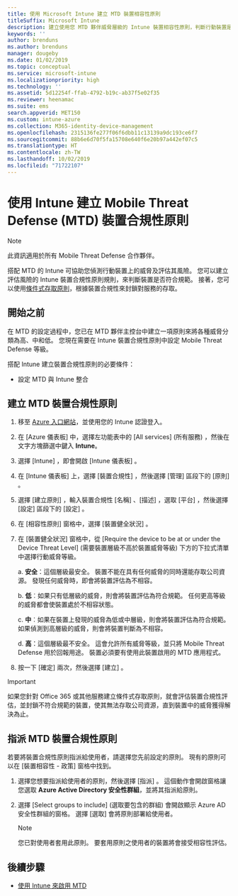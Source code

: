 ```yaml
---
title: 使用 Microsoft Intune 建立 MTD 裝置相容性原則
titleSuffix: Microsoft Intune
description: 建立使用您 MTD 夥伴威脅層級的 Intune 裝置相容性原則，判斷行動裝置是否可以存取公司資源。
keywords: ''
author: brenduns
ms.author: brenduns
manager: dougeby
ms.date: 01/02/2019
ms.topic: conceptual
ms.service: microsoft-intune
ms.localizationpriority: high
ms.technology: ''
ms.assetid: 5d12254f-ffab-4792-b19c-ab37f5e02f35
ms.reviewer: heenamac
ms.suite: ems
search.appverid: MET150
ms.custom: intune-azure
ms.collection: M365-identity-device-management
ms.openlocfilehash: 2315136fe277f06f6dbb11c13139a9dc193ce6f7
ms.sourcegitcommit: 88b6e6d70f5fa15708e640f6e20b97a442ef07c5
ms.translationtype: HT
ms.contentlocale: zh-TW
ms.lasthandoff: 10/02/2019
ms.locfileid: "71722107"
---
```

# <a name="create-mobile-threat-defense-mtd-device-compliance-policy-with-intune"></a>使用 Intune 建立 Mobile Threat Defense (MTD) 裝置合規性原則

> [!NOTE] 
> 此資訊適用於所有 Mobile Threat Defense 合作夥伴。

搭配 MTD 的 Intune 可協助您偵測行動裝置上的威脅及評估其風險。 您可以建立評估風險的 Intune 裝置合規性原則規則，來判斷裝置是否符合規範。 接著，您可以使用[條件式存取原則](create-conditional-access-intune.md)，根據裝置合規性來封鎖對服務的存取。

## <a name="before-you-begin"></a>開始之前

在 MTD 的設定過程中，您已在 MTD 夥伴主控台中建立一項原則來將各種威脅分類為高、中和低。 您現在需要在 Intune 裝置合規性原則中設定 Mobile Threat Defense 等級。

搭配 Intune 建立裝置合規性原則的必要條件：

- 設定 MTD 與 Intune 整合

## <a name="to-create-an-mtd-device-compliance-policy"></a>建立 MTD 裝置合規性原則

1. 移至 [Azure 入口網站](https://portal.azure.com/)，並使用您的 Intune 認證登入。

2. 在 [Azure 儀表板]  中，選擇左功能表中的 [All services] (所有服務)  ，然後在文字方塊篩選中鍵入 **Intune**。

3. 選擇 [Intune]  ，即會開啟 [Intune 儀表板]  。

4. 在 [Intune 儀表板]  上，選擇 [裝置合規性]  ，然後選擇 [管理]  區段下的 [原則]  。

5. 選擇 [建立原則]  ，輸入裝置合規性 [名稱]  、[描述]  ，選取 [平台]  ，然後選擇 [設定]  區段下的 [設定]  。

6. 在 [相容性原則]  窗格中，選擇 [裝置健全狀況]  。

7. 在 [裝置健全狀況]  窗格中，從 [Require the device to be at or under the Device Threat Level] (需要裝置層級不高於裝置威脅等級)  下方的下拉式清單中選擇行動威脅等級。

    a.  **安全**：這個層級最安全。 裝置不能在具有任何威脅的同時還能存取公司資源。 發現任何威脅時，即會將裝置評估為不相容。

    b.  **低**︰如果只有低層級的威脅，則會將裝置評估為符合規範。 任何更高等級的威脅都會使裝置處於不相容狀態。

    c.  **中**︰如果在裝置上發現的威脅為低或中層級，則會將裝置評估為符合規範。 如果偵測到高層級的威脅，則會將裝置判斷為不相容。

    d.  **高**：這個層級最不安全。 這會允許所有威脅等級，並只將 Mobile Threat Defense 用於回報用途。 裝置必須要有使用此裝置啟用的 MTD 應用程式。

8. 按一下 [確定]  兩次，然後選擇 [建立]  。

> [!IMPORTANT]
> 如果您針對 Office 365 或其他服務建立條件式存取原則，就會評估裝置合規性評估，並封鎖不符合規範的裝置，使其無法存取公司資源，直到裝置中的威脅獲得解決為止。

## <a name="to-assign-an-mtd-device-compliance-policy"></a>指派 MTD 裝置合規性原則

若要將裝置合規性原則指派給使用者，請選擇您先前設定的原則。 現有的原則可以在 [裝置相容性 - 政策]  窗格中找到。

1. 選擇您想要指派給使用者的原則，然後選擇 [指派]  。 這個動作會開啟窗格讓您選取 **Azure Active Directory 安全性群組**，並將其指派給原則。

2. 選擇 [Select groups to include] (選取要包含的群組)  會開啟顯示 Azure AD 安全性群組的窗格。  選擇 [選取]  會將原則部署給使用者。

    > [!NOTE] 
    > 您已對使用者套用此原則。 要套用原則之使用者的裝置將會接受相容性評估。

## <a name="next-steps"></a>後續步驟

- [使用 Intune 來啟用 MTD](mtd-connector-enable.md)
